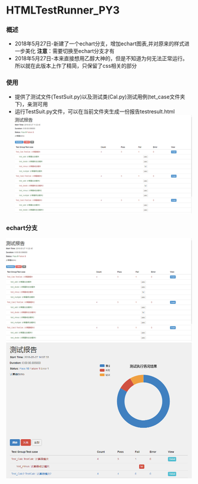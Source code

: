 # HTMLTestRunner_PY3
### 概述
* 2018年5月27日-新建了一个echart分支，增加echart图表,并对原来的样式进一步美化
  **注意**：需要切换至echart分支才有
* 2018年5月27日-本来直接想用乙醇大神的，但是不知道为何无法正常运行。所以就在此版本上作了精简，只保留了css相关的部分

### 使用
* 提供了测试文件(TestSuit.py)以及测试类(Cal.py)测试用例(tet_case文件夹下)，亲测可用
* 运行TestSuit.py文件，可以在当前文件夹生成一份报告testresult.html
![image](https://github.com/ericyishi/img-folder/blob/master/HtmlTestRunner/htmltestrunner.png)
### echart分支
![image](https://github.com/ericyishi/img-folder/blob/master/HtmlTestRunner/htmltestrunner.png)
![image](https://github.com/ericyishi/img-folder/blob/master/HtmlTestRunner/htmltestrunner.gif)
